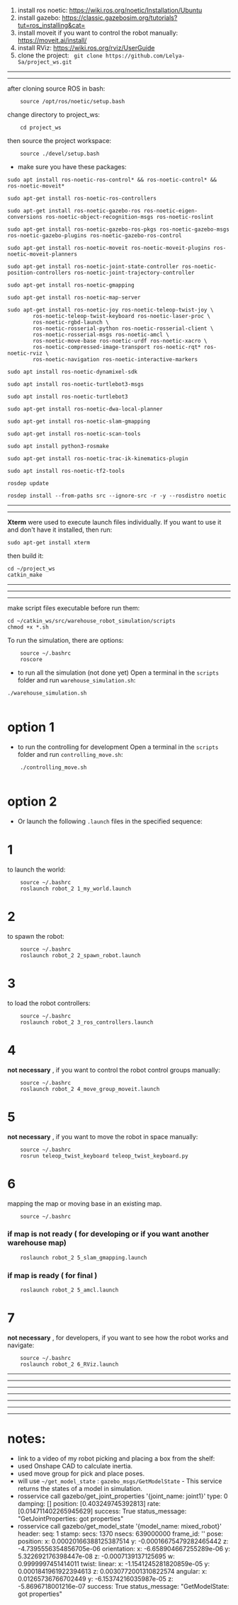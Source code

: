1. install ros noetic: https://wiki.ros.org/noetic/Installation/Ubuntu
2. install gazebo: https://classic.gazebosim.org/tutorials?tut=ros_installing&cat=
3. install moveit if you want to control the robot manually: https://moveit.ai/install/
4. install RViz: https://wiki.ros.org/rviz/UserGuide
5. clone the project:
``` git clone https://github.com/Lelya-Sa/project_ws.git```
---------------------------
---------------------------

after cloning source ROS in bash:
```
    source /opt/ros/noetic/setup.bash 
```

change directory to project_ws:

```
    cd project_ws
```

then source the project workspace:
```
    source ./devel/setup.bash
```
* make sure you have these packages:

```
sudo apt install ros-noetic-ros-control* && ros-noetic-control* && ros-noetic-moveit*

sudo apt-get install ros-noetic-ros-controllers

sudo apt-get install ros-noetic-gazebo-ros ros-noetic-eigen-conversions ros-noetic-object-recognition-msgs ros-noetic-roslint

sudo apt-get install ros-noetic-gazebo-ros-pkgs ros-noetic-gazebo-msgs ros-noetic-gazebo-plugins ros-noetic-gazebo-ros-control

sudo apt-get install ros-noetic-moveit ros-noetic-moveit-plugins ros-noetic-moveit-planners

sudo apt-get install ros-noetic-joint-state-controller ros-noetic-position-controllers ros-noetic-joint-trajectory-controller
      
sudo apt-get install ros-noetic-gmapping
      
sudo apt-get install ros-noetic-map-server
      
sudo apt-get install ros-noetic-joy ros-noetic-teleop-twist-joy \
        ros-noetic-teleop-twist-keyboard ros-noetic-laser-proc \
        ros-noetic-rgbd-launch \
        ros-noetic-rosserial-python ros-noetic-rosserial-client \
        ros-noetic-rosserial-msgs ros-noetic-amcl \
        ros-noetic-move-base ros-noetic-urdf ros-noetic-xacro \
        ros-noetic-compressed-image-transport ros-noetic-rqt* ros-noetic-rviz \
        ros-noetic-navigation ros-noetic-interactive-markers
        
sudo apt install ros-noetic-dynamixel-sdk
      
sudo apt install ros-noetic-turtlebot3-msgs
      
sudo apt install ros-noetic-turtlebot3
                                		
sudo apt-get install ros-noetic-dwa-local-planner
			
sudo apt-get install ros-noetic-slam-gmapping
		
sudo apt-get install ros-noetic-scan-tools

sudo apt install python3-rosmake

sudo apt-get install ros-noetic-trac-ik-kinematics-plugin

sudo apt install ros-noetic-tf2-tools
          
rosdep update
      
rosdep install --from-paths src --ignore-src -r -y --rosdistro noetic
```

------------------------------------------------------------
------------------------------------------------------------

**Xterm** were used to execute launch files individually. If you want to use it and don't have it installed, then run:

```
sudo apt-get install xterm
```

then build it:
```
cd ~/project_ws
catkin_make
```
    
------------------------------------------------------------
------------------------------------------------------------
------------------------------------------------------------

make script files executable before run them:

```
cd ~/catkin_ws/src/warehouse_robot_simulation/scripts
chmod +x *.sh
```

To run the simulation, there are options:

```
	source ~/.bashrc
	roscore
```

- to run all the simulation (not done yet)  Open a terminal in the `scripts` folder and run `warehouse_simulation.sh`:

```
./warehouse_simulation.sh
    
```
# option 1

- to run the controlling for development Open a terminal in the `scripts` folder and run `controlling_move.sh`:
```
    ./controlling_move.sh
    
```
# option 2
- Or launch the following `.launch` files in the specified sequence:

# 1
to launch the world:
```
	source ~/.bashrc
	roslaunch robot_2 1_my_world.launch
```
# 2
to spawn the robot:
```
	source ~/.bashrc
	roslaunch robot_2 2_spawn_robot.launch
```
# 3
to load the robot controllers:
```
	source ~/.bashrc
	roslaunch robot_2 3_ros_controllers.launch
```
# 4
**not necessary** , if you want to control the robot control groups manually:
```
	source ~/.bashrc
	roslaunch robot_2 4_move_group_moveit.launch
```
# 5
**not necessary** , if you want to move the robot in space manually:
```
	source ~/.bashrc
	rosrun teleop_twist_keyboard teleop_twist_keyboard.py
```
# 6
mapping the map or moving base in an existing map.
```
	source ~/.bashrc
```
	
### if map is not ready ( for developing or if you want another warehouse map)
```
	roslaunch robot_2 5_slam_gmapping.launch
```
	
### if map is ready ( for final )
```
	roslaunch robot_2 5_amcl.launch
```

# 7 
**not necessary** , for developers, if you want to see how the robot works and navigate:
```
	source ~/.bashrc
	roslaunch robot_2 6_RViz.launch
```

---------------------------
---------------------------
---------------------------
---------------------------
---------------------------
---------------------------






---------------------------
# notes:
- link to a video of my robot picking and placing a box from the shelf: 
- used Onshape CAD to calculate inertia. 
- used move group for pick and place poses.
- will use ``` ~/get_model_state ``` : ```gazebo_msgs/GetModelState``` - This service returns the states of a model in simulation.
- rosservice call gazebo/get_joint_properties '{joint_name: joint1}'
type: 0
damping: []
position: [0.403249745392813]
rate: [0.014711402265945629]
success: True
status_message: "GetJointProperties: got properties"
- rosservice call gazebo/get_model_state '{model_name: mixed_robot}'
header: 
  seq: 1
  stamp: 
    secs: 1370
    nsecs: 639000000
  frame_id: ''
pose: 
  position: 
    x: 0.00020166388125387514
    y: -0.00016675479282465442
    z: -4.7395556354856705e-06
  orientation: 
    x: -6.658904667255289e-06
    y: 5.322692176398447e-08
    z: -0.0007139137125695
    w: 0.9999997451414011
twist: 
  linear: 
    x: -1.1541245281820859e-05
    y: 0.0001841961922394613
    z: 0.0030772001310822574
  angular: 
    x: 0.01265736766702449
    y: -6.15374216035987e-05
    z: -5.8696718001216e-07
success: True
status_message: "GetModelState: got properties"






